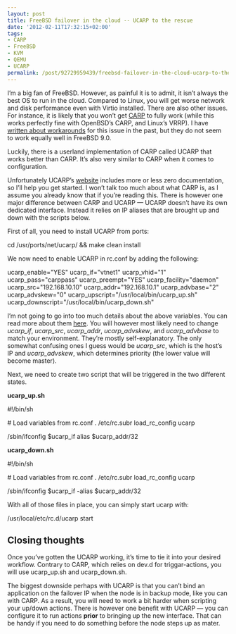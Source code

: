 ```yaml
---
layout: post
title: FreeBSD failover in the cloud -- UCARP to the rescue
date: '2012-02-11T17:32:15+02:00'
tags:
- CARP
- FreeBSD
- KVM
- QEMU
- UCARP
permalink: /post/92729959439/freebsd-failover-in-the-cloud-ucarp-to-the-rescue
---
```

I’m a big fan of FreeBSD. However, as painful it is to admit, it isn’t always the best OS to run in the cloud. Compared to Linux, you will get worse network and disk performance even with Virtio installed. There are also other issues. For instance, it is likely that you won’t get [CARP](http://www.freebsd.org/doc/handbook/carp.html) to fully work (while this works perfectly fine with OpenBSD’s CARP, and Linux’s VRRP). I have [written about workarounds](http://viktorpetersson.com/2011/03/23/how-to-get-freebsds-carp-working-on-cloudsigma/) for this issue in the past, but they do not seem to work equally well in FreeBSD 9.0.

Luckily, there is a userland implementation of CARP called UCARP that works better than CARP. It’s also very similar to CARP when it comes to configuration.  
  
Unfortunately UCARP’s [website](http://www.ucarp.org/project/ucarp) includes more or less zero documentation, so I’ll help you get started. I won’t talk too much about what CARP is, as I assume you already know that if you’re reading this. There is however one major difference between CARP and UCARP — UCARP doesn’t have its own dedicated interface. Instead it relies on IP aliases that are brought up and down with the scripts below.

First of all, you need to install UCARP from ports:

cd /usr/ports/net/ucarp/ && make clean install

We now need to enable UCARP in rc.conf by adding the following:

ucarp_enable="YES"
ucarp_if="vtnet1"
ucarp_vhid="1"
ucarp_pass="carppass"
ucarp_preempt="YES"
ucarp_facility="daemon"
ucarp_src="192.168.10.10"
ucarp_addr="192.168.10.1"
ucarp_advbase="2"
ucarp_advskew="0"
ucarp\_upscript="/usr/local/bin/ucarp\_up.sh"
ucarp\_downscript="/usr/local/bin/ucarp\_down.sh"

I’m not going to go into too much details about the above variables. You can read more about them [here](http://www.freebsd.org/cgi/man.cgi?query=carp&sektion=4). You will however most likely need to change _ucarp_if_, _ucarp_src_, _ucarp_addr_, _ucarp_advskew_, and _ucarp_advbase_ to match your environment. They’re mostly self-explanatory. The only somewhat confusing ones I guess would be _ucarp_src_, which is the host’s IP and _ucarp_advskew_, which determines priority (the lower value will become master).

Next, we need to create two script that will be triggered in the two different states.

**ucarp_up.sh**

#!/bin/sh

\# Load variables from rc.conf
. /etc/rc.subr
load\_rc\_config ucarp

/sbin/ifconfig $ucarp\_if alias $ucarp\_addr/32

**ucarp_down.sh**

#!/bin/sh

\# Load variables from rc.conf
. /etc/rc.subr
load\_rc\_config ucarp

/sbin/ifconfig $ucarp\_if -alias $ucarp\_addr/32

With all of those files in place, you can simply start ucarp with:

/usr/local/etc/rc.d/ucarp start

Closing thoughts
----------------

Once you’ve gotten the UCARP working, it’s time to tie it into your desired workflow. Contrary to CARP, which relies on dev.d for triggar-actions, you will use ucarp\_up.sh and ucarp\_down.sh.

The biggest downside perhaps with UCARP is that you can’t bind an application on the failover IP when the node is in backup mode, like you can with CARP. As a result, you will need to work a bit harder when scripting your up/down actions. There is however one benefit with UCARP — you can configure it to run actions **prior** to bringing up the new interface. That can be handy if you need to do something before the node steps up as mater.
